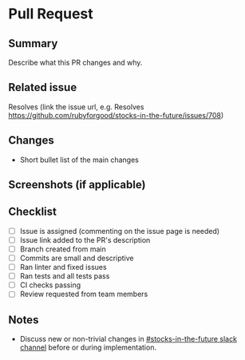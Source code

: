 # Pull Request

## Summary
Describe what this PR changes and why.

## Related issue
Resolves 
(link the issue url, e.g. Resolves https://github.com/rubyforgood/stocks-in-the-future/issues/708)

## Changes
- Short bullet list of the main changes

## Screenshots (if applicable)

## Checklist
- [ ] Issue is assigned (commenting on the issue page is needed)
- [ ] Issue link added to the PR's description
- [ ] Branch created from main
- [ ] Commits are small and descriptive
- [ ] Ran linter and fixed issues
- [ ] Ran tests and all tests pass
- [ ] CI checks passing
- [ ] Review requested from team members

## Notes
- Discuss new or non-trivial changes in [#stocks-in-the-future slack channel](https://join.slack.com/t/rubyforgood/shared_invite/zt-2k5ezv241-Ia2Iac3amxDS8CuhOr69ZA) before or during implementation.
